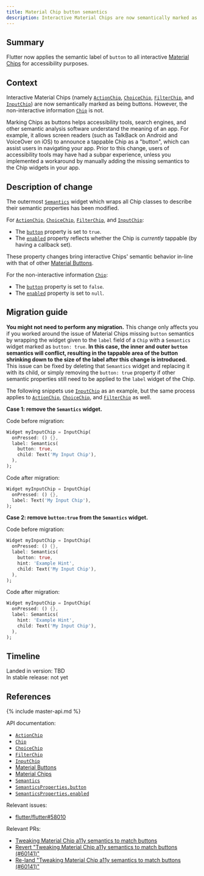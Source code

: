 ```yaml
---
title: Material Chip button semantics
description: Interactive Material Chips are now semantically marked as buttons.
---
```


## Summary

Flutter now applies the semantic label of `button` to all interactive [Material
Chips][] for accessibility purposes.

## Context

Interactive Material Chips (namely [`ActionChip`][], [`ChoiceChip`][],
[`FilterChip`][], and [`InputChip`][]) are now semantically marked as being
buttons. However, the non-interactive information [`Chip`][] is not.

Marking Chips as buttons helps accessibility tools, search engines, and other
semantic analysis software understand the meaning of an app. For example, it
allows screen readers (such as TalkBack on Android and VoiceOver on iOS) to
announce a tappable Chip as a "button", which can assist users in navigating
your app. Prior to this change, users of accessibility tools may have had a
subpar experience, unless you implemented a workaround by manually adding the
missing semantics to the Chip widgets in your app.

## Description of change

The outermost [`Semantics`][] widget which wraps all Chip classes to describe
their semantic properties has been modified.

For [`ActionChip`][], [`ChoiceChip`][], [`FilterChip`][], and [`InputChip`][]:

- The [`button`][`SemanticsProperties.button`] property is set to `true`.
- The [`enabled`][`SemanticsProperties.enabled`] property reflects whether the
  Chip is _currently_ tappable (by having a callback set).

These property changes bring interactive Chips' semantic behavior in-line with
that of other [Material Buttons][].

For the non-interactive information [`Chip`][]:

- The [`button`][`SemanticsProperties.button`] property is set to `false`.
- The [`enabled`][`SemanticsProperties.enabled`] property is set to `null`.

## Migration guide

**You might not need to perform any migration.** This change only affects you if
you worked around the issue of Material Chips missing `button` semantics by
wrapping the widget given to the `label` field of a `Chip` with a `Semantics`
widget marked as `button: true`. **In this case, the inner and outer `button`
semantics will conflict, resulting in the tappable area of the button shrinking
down to the size of the label after this change is introduced.** This issue can
be fixed by deleting that `Semantics` widget and replacing it with its child, or
simply removing the `button: true` property if other semantic properties still
need to be applied to the `label` widget of the Chip.

The following snippets use [`InputChip`][] as an example, but the same process
applies to [`ActionChip`][], [`ChoiceChip`][], and [`FilterChip`][] as well.

**Case 1: remove the `Semantics` widget.**

Code before migration:

<!-- skip -->
```dart
Widget myInputChip = InputChip(
  onPressed: () {},
  label: Semantics(
    button: true,
    child: Text('My Input Chip'),
  ),
);
```

Code after migration:

<!-- skip -->
```dart
Widget myInputChip = InputChip(
  onPressed: () {},
  label: Text('My Input Chip'),
);
```

**Case 2: remove `button:true` from the `Semantics` widget.**

Code before migration:

<!-- skip -->
```dart
Widget myInputChip = InputChip(
  onPressed: () {},
  label: Semantics(
    button: true,
    hint: 'Example Hint',
    child: Text('My Input Chip'),
  ),
);
```

Code after migration:

<!-- skip -->
```dart
Widget myInputChip = InputChip(
  onPressed: () {},
  label: Semantics(
    hint: 'Example Hint',
    child: Text('My Input Chip'),
  ),
);
```

## Timeline

Landed in version: TBD<br> In stable release: not yet

## References

{% include master-api.md %}

API documentation:
* [`ActionChip`][]
* [`Chip`][]
* [`ChoiceChip`][]
* [`FilterChip`][]
* [`InputChip`][]
* [Material Buttons][]
* [Material Chips][]
* [`Semantics`][]
* [`SemanticsProperties.button`][]
* [`SemanticsProperties.enabled`][]

Relevant issues:
* [flutter/flutter#58010][]

Relevant PRs:
* [Tweaking Material Chip a11y semantics to match buttons][]
* [Revert "Tweaking Material Chip a11y semantics to match buttons (#60141)"][]
* [Re-land "Tweaking Material Chip a11y semantics to match buttons (#60141)"][]

[`ActionChip`]: {{site.api}}/flutter/material/ActionChip-class.html
[`Chip`]: {{site.api}}/flutter/material/Chip-class.html
[`ChoiceChip`]: {{site.api}}/flutter/material/ChoiceChip-class.html
[`FilterChip`]: {{site.api}}/flutter/material/FilterChip-class.html
[`InputChip`]: {{site.api}}/flutter/material/InputChip-class.html
[Material Buttons]: {{site.url}}/docs/development/ui/widgets/material#Buttons
[Material Chips]: {{site.material}}/components/chips
[`Semantics`]: {{site.api}}/flutter/widgets/Semantics-class.html
[`SemanticsProperties.button`]: {{site.api}}/flutter/semantics/SemanticsProperties/button.html
[`SemanticsProperties.enabled`]: {{site.api}}/flutter/semantics/SemanticsProperties/enabled.html

[flutter/flutter#58010]: {{site.github}}/flutter/flutter/issues/58010

[Tweaking Material Chip a11y semantics to match buttons]: {{site.github}}/flutter/flutter/pull/60141
[Revert "Tweaking Material Chip a11y semantics to match buttons (#60141)"]: {{site.github}}/flutter/flutter/pull/60645
[Re-land "Tweaking Material Chip a11y semantics to match buttons (#60141)"]: {{site.github}}/flutter/flutter/pull/61048
